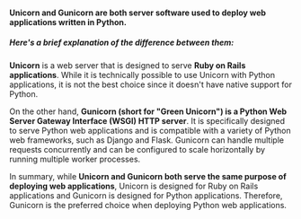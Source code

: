 #### Unicorn and Gunicorn are both server software used to deploy web applications written in Python. 
##### Here's a brief explanation of the difference between them:

__Unicorn__ is a web server that is designed to serve __Ruby on Rails applications__. While it is technically possible to use Unicorn with Python 
applications, it is not the best choice since it doesn't have native support for Python.

On the other hand, __Gunicorn (short for "Green Unicorn") is a Python Web Server Gateway Interface (WSGI) HTTP server__. It is specifically 
designed to serve Python web applications and is compatible with a variety of Python web frameworks, such as Django and Flask. Gunicorn 
can handle multiple requests concurrently and can be configured to scale horizontally by running multiple worker processes.

In summary, while __Unicorn and Gunicorn both serve the same purpose of deploying web applications__, Unicorn is designed for Ruby on Rails 
applications and Gunicorn is designed for Python applications. Therefore, Gunicorn is the preferred choice when deploying Python web 
applications.
